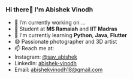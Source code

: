 ### Hi there👋 I'm Abishek Vinodh

- 🔭 I’m currently working on ...
- 🌱 Student at **MS Ramaiah** and **IIT Madras**
- 👯 I'm currently learning **Python**, **Java**, **Flutter**
- 😄 Passionate photographer and 3D artist
- 📫 Reach me at:
- Instagram: [@sav_abishek](https://www.instagram.com/sav_abishek)
- LinkedIn: [abishek-vinodh](linkedin.com/in/abishek-vinodh-029329224)
- Email: abishekvinodh18@gmail.com

